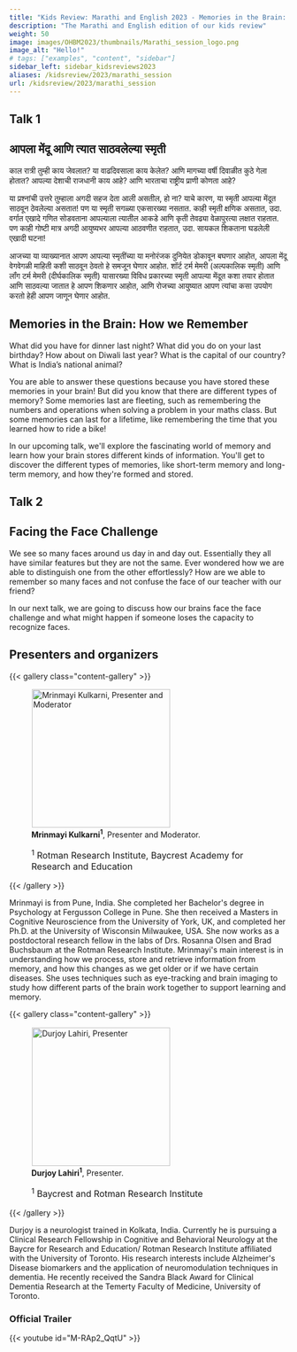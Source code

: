 ```yaml
---
title: "Kids Review: Marathi and English 2023 - Memories in the Brain: How we Remember / आपला मेंदू आणि त्यात साठवलेल्या स्मृती & Facing the Face Challenge"
description: "The Marathi and English edition of our kids review"
weight: 50
image: images/OHBM2023/thumbnails/Marathi_session_logo.png
image_alt: "Hello!"
# tags: ["examples", "content", "sidebar"]
sidebar_left: sidebar_kidsreviews2023
aliases: /kidsreview/2023/marathi_session
url: /kidsreview/2023/marathi_session
---
```


## Talk 1
## आपला मेंदू आणि त्यात साठवलेल्या स्मृती

काल रात्री तुम्ही काय जेवलात? या वाढदिवसाला काय केलेत? आणि मागच्या वर्षी दिवाळीत कुठे गेला होतात? आपल्या देशाची राजधानी काय आहे? आणि भारताचा राष्ट्रीय प्राणी कोणता आहे?

या प्रश्नांची उत्तरे तुम्हाला अगदी सहज देता आली असतील, हो ना? याचे कारण, या स्मृती आपल्या मेंदूत साठवून ठेवलेल्या असतात! पण या स्मृती सगळ्या एकसारख्या नसतात. काही स्मृती क्षणिक असतात, उदा. वर्गात एखादे गणित सोडवताना आपल्याला त्यातील आकडे आणि कृती तेवढ्या वेळापुरत्या लक्षात राहतात. पण काही गोष्टी मात्र अगदी आयुष्यभर आपल्या आठवणीत राहतात, उदा. सायकल शिकताना घडलेली एखादी घटना!

आजच्या या व्याख्यानात आपण आपल्या स्मृतींच्या या मनोरंजक दुनियेत डोकावून बघणार आहोत, आपला मेंदू वेगवेगळी माहिती कशी साठवून ठेवतो हे समजून घेणार आहोत. शॉर्ट टर्म मेमरी (अल्पकालिक स्मृती) आणि लॉंग टर्म मेमरी (दीर्घकालिक स्मृती) यासारख्या विविध प्रकारच्या स्मृती आपल्या मेंदूत कशा तयार होतात आणि साठवल्या जातात हे आपण शिकणार आहोत, आणि रोजच्या आयुष्यात आपण त्यांचा कसा उपयोग करतो हेही आपण जाणून घेणार आहोत.

## Memories in the Brain: How we Remember 
What did you have for dinner last night? What did you do on your last birthday? How about on Diwali last year? What is the capital of our country? What is India’s national animal?

You are able to answer these questions because you have stored these memories in your brain! But did you know that there are different types of memory? Some memories last are fleeting, such as remembering the numbers and operations when solving a problem in your maths class. But some memories can last for a lifetime, like remembering the time that you learned how to ride a bike!

In our upcoming talk, we'll explore the fascinating world of memory and learn how your brain stores different kinds of information. You'll get to discover the different types of memories, like short-term memory and long-term memory, and how they're formed and stored.
<!--   
**[Registration is closed](https://docs.google.com/forms/d/e/1FAIpQLSeK3f8_zIYpk8f9F8V7qq9MmONzrcIDTCcpajYYxg1GiqkYDQ/viewform?usp=sf_link)** -->

## Talk 2
## Facing the Face Challenge

We see so many faces around us day in and day out. Essentially they all have similar features but they are not the same. Ever wondered how we are able to distinguish one from the other effortlessly? How are we able to remember so many faces and not confuse the face of our teacher with our friend?

In our next talk, we are going to discuss how our brains face the face challenge and what might happen if someone loses the capacity to recognize faces.

## Presenters and organizers

{{< gallery class="content-gallery" >}}
    <figure>
        <!-- <figure> -->
            <img style="margin: 0.1em 0.1em 0.1em 0.1em" src="/images/OHBM2023/kidsreview_2023/marathi_english/Mrinmayi_Picture.jpeg" alt="Mrinmayi Kulkarni, Presenter and Moderator" width="250">
        <figcaption>
            <b>Mrinmayi Kulkarni<sup>1</sup></b>, Presenter and Moderator.
            <span style="font-size: 16px">
                <p><sup>1</sup> Rotman Research Institute, Baycrest Academy for Research and Education</p>
            </span>
        </figcaption>
    </figure>
{{< /gallery >}}

Mrinmayi is from Pune, India. She completed her Bachelor's degree in Psychology at Fergusson College in Pune. She then received a Masters in Cognitive Neuroscience from the University of York, UK, and completed her Ph.D. at the University of Wisconsin Milwaukee, USA. She now works as a postdoctoral research fellow in the labs of Drs. Rosanna Olsen and Brad Buchsbaum at the Rotman Research Institute.
Mrinmayi's main interest is in understanding how we process, store and retrieve information from memory, and how this changes as we get older or if we have certain diseases. She uses techniques such as eye-tracking and brain imaging to study how different parts of the brain work together to support learning and memory.

{{< gallery class="content-gallery" >}}
    <figure>
        <!-- <figure> -->
            <img style="margin: 0.1em 0.1em 0.1em 0.1em" src="/images/OHBM2023/kidsreview_2023/marathi_english/Photo_DL.jpg" alt="Durjoy Lahiri, Presenter" width="250">
        <figcaption>
            <b>Durjoy Lahiri<sup>1</sup></b>, Presenter.
            <span style="font-size: 16px">
                <p><sup>1</sup> Baycrest and Rotman Research Institute</p>
            </span>
        </figcaption>
    </figure>
{{< /gallery >}}

Durjoy is a neurologist trained in Kolkata, India. Currently he is pursuing a Clinical Research Fellowship in Cognitive and Behavioral Neurology at the Baycre for Research and Education/ Rotman Research Institute affiliated with the University of Toronto. His research interests include Alzheimer's Disease biomarkers and the application of neuromodulation techniques in dementia. He recently received the Sandra Black Award for Clinical Dementia Research at the Temerty Faculty of Medicine, University of Toronto. 

### Official Trailer
{{< youtube id="M-RAp2_QqtU" >}}

<!-- ## The presentation -->

<!-- {{< gallery class="content-gallery" >}} 
    <figure> 
            <img style="margin: 0.1em 0.1em 0.1em 0.1em" src="/images/OHBM2023/kidsreview_2023/spanish/Spanish3.png" alt="Photo from the presentation" width="500">
            <img style="margin: 0.1em 0.1em 0.1em 0.1em" src="/images/OHBM2023/kidsreview_2023/spanish/Spanish4.png" alt="Photo from the presentation" width="500">
        <figcaption>
            <b>Pictures from the presentation.
        </figcaption>
    </figure>
{{< /gallery >}} -->
